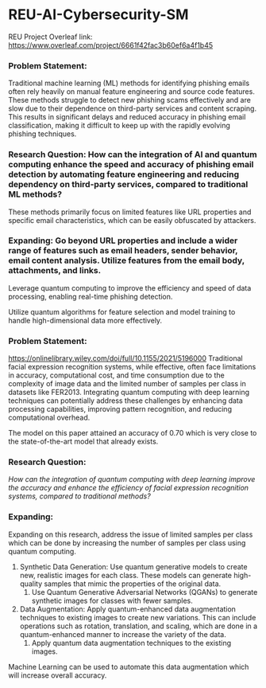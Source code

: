# REU-AI-Cybersecurity-SM
REU Project Overleaf link: https://www.overleaf.com/project/6661f42fac3b60ef6a4f1b45

### Problem Statement:

Traditional machine learning (ML) methods for identifying phishing emails often rely heavily on manual feature engineering and source code features. These methods struggle to detect new phishing scams effectively and are slow due to their dependence on third-party services and content scraping. This results in significant delays and reduced accuracy in phishing email classification, making it difficult to keep up with the rapidly evolving phishing techniques.

### Research Question: How can the integration of AI and quantum computing enhance the speed and accuracy of phishing email detection by automating feature engineering and reducing dependency on third-party services, compared to traditional ML methods?

These methods primarily focus on limited features like URL properties and specific email characteristics, which can be easily obfuscated by attackers.

### Expanding: Go beyond URL properties and include a wider range of features such as email headers, sender behavior, email content analysis. Utilize features from the email body, attachments, and links.

Leverage quantum computing to improve the efficiency and speed of data processing, enabling real-time phishing detection.

Utilize quantum algorithms for feature selection and model training to handle high-dimensional data more effectively.

### Problem Statement:
https://onlinelibrary.wiley.com/doi/full/10.1155/2021/5196000 
Traditional facial expression recognition systems, while effective, often face limitations in accuracy, computational cost, and time consumption due to the complexity of image data and the limited number of samples per class in datasets like FER2013. Integrating quantum computing with deep learning techniques can potentially address these challenges by enhancing data processing capabilities, improving pattern recognition, and reducing computational overhead.

The model on this paper attained an accuracy of 0.70 which is very close to the state-of-the-art model that already exists.

### Research Question:

*How can the integration of quantum computing with deep learning improve the accuracy and enhance the efficiency of facial expression recognition systems, compared to traditional methods?*

### Expanding:

Expanding on this research, address the issue of limited samples per class which can be done by increasing the number of samples per class using quantum computing.

1. Synthetic Data Generation: Use quantum generative models to create new, realistic images for each class. These models can generate high-quality samples that mimic the properties of the original data.
    1. Use Quantum Generative Adversarial Networks (QGANs) to generate synthetic images for classes with fewer samples.
2. Data Augmentation: Apply quantum-enhanced data augmentation techniques to existing images to create new variations. This can include operations such as rotation, translation, and scaling, which are done in a quantum-enhanced manner to increase the variety of the data.
    1. Apply quantum data augmentation techniques to the existing images. 

Machine Learning can be used to automate this data augmentation which will increase overall accuracy.
